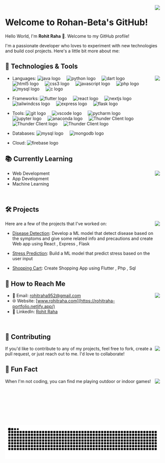 <img align="right" height="50" src="https://media4.giphy.com/media/v1.Y2lkPTc5MGI3NjExdDZ5Z3praHdlNnUyaGlxdnNza3dua2lnNDlyNml0d3RobHVpcmR6NyZlcD12MV9pbnRlcm5hbF9naWZfYnlfaWQmY3Q9Zw/du3J3cXyzhj75IOgvA/giphy.gif"  />

# Welcome to Rohan-Beta's GitHub!

Hello World, I'm **Rohit Raha** 👋. Welcome to my GitHub profile!

I'm a passionate developer who loves to experiment with new technologies and build cool projects. Here's a little bit more about me:

## 🚀 Technologies & Tools

<img align="right" height="220" src="https://media2.giphy.com/media/v1.Y2lkPTc5MGI3NjExYmRla2VyNDRva2w5dTQ2MmZjZnljbnBvcDN6OGczMmNrdWxtenZtYiZlcD12MV9pbnRlcm5hbF9naWZfYnlfaWQmY3Q9Zw/51AhgeKNAamtcmcpGx/giphy.gif"  />

- Languages:
  <img src="https://cdn.jsdelivr.net/gh/devicons/devicon/icons/java/java-original.svg" height="30" alt="java logo"  />
  <img width="12" />
  <img src="https://cdn.jsdelivr.net/gh/devicons/devicon/icons/python/python-original.svg" height="30" alt="python logo"  />
  <img width="12" />
  <img src="https://cdn.jsdelivr.net/gh/devicons/devicon/icons/dart/dart-original.svg" height="30" alt="dart logo"  />
  <img width="12" />
  <img src="https://cdn.jsdelivr.net/gh/devicons/devicon/icons/html5/html5-original.svg" height="30" alt="html5 logo"  />
  <img width="12" />
  <img src="https://cdn.jsdelivr.net/gh/devicons/devicon/icons/css3/css3-original.svg" height="30" alt="css3 logo"  />
  <img width="12" />
  <img src="https://cdn.jsdelivr.net/gh/devicons/devicon/icons/javascript/javascript-original.svg" height="30" alt="javascript logo"  />
  <img width="12" />
  <img src="https://cdn.jsdelivr.net/gh/devicons/devicon/icons/php/php-original.svg" height="30" alt="php logo"  />
  <img width="12" />
  <img src="https://cdn.jsdelivr.net/gh/devicons/devicon/icons/mysql/mysql-original.svg" height="30" alt="mysql logo"  />
  <img width="12" />
  <img src="https://cdn.jsdelivr.net/gh/devicons/devicon/icons/c/c-original.svg" height="30" alt="c logo"  />

- Frameworks:
  <img src="https://cdn.jsdelivr.net/gh/devicons/devicon/icons/flutter/flutter-original.svg" height="30" alt="flutter logo"  />
  <img width="12" />
  <img src="https://cdn.jsdelivr.net/gh/devicons/devicon/icons/react/react-original.svg" height="30" alt="react logo"  />
  <img width="12" />
  <img src="https://cdn.jsdelivr.net/gh/devicons/devicon/icons/nextjs/nextjs-original.svg" height="30" alt="nextjs logo"  />
  <img width="12" />
  <img src="https://cdn.simpleicons.org/tailwindcss/06B6D4" height="30" alt="tailwindcss logo"  />
  <img width="12" />
  <img src="https://skillicons.dev/icons?i=express" height="30" alt="express logo"  />
  <img width="12" />
  <img src="https://skillicons.dev/icons?i=flask" height="30" alt="flask logo"  />
  
- Tools: 
  <img src="https://cdn.jsdelivr.net/gh/devicons/devicon/icons/git/git-original.svg" height="30" alt="git logo"  />
  <img width="12" />
  <img src="https://cdn.jsdelivr.net/gh/devicons/devicon/icons/vscode/vscode-original.svg" height="30" alt="vscode logo"  />
  <img width="12" />
  <img src="https://cdn.jsdelivr.net/gh/devicons/devicon/icons/pycharm/pycharm-original.svg" height="30" alt="pycharm logo"  />
  <img width="12" />
  <img src="https://cdn.jsdelivr.net/gh/devicons/devicon/icons/jupyter/jupyter-original.svg" height="30" alt="jupyter logo"  />
  <img width="12" />
  <img src="https://cdn.simpleicons.org/anaconda/44A833" height="30" alt="anaconda logo"  />
  <img width="12" />
  <img src="https://www.katk.dev/static/86f2f48b9b0dd900b4892f49f4bbab81/e4f06/logo.png" height="35" alt="Thunder Client logo"  />
  <img width="12" />
  <img src="https://encrypted-tbn0.gstatic.com/images?q=tbn:ANd9GcQL_J5GGLnWrSqwYzOs_BLABSlWM3XmndNvJA&s" height="35" alt="Thunder Client logo"  />
  <img width="12" />
  <img src="https://pbs.twimg.com/profile_images/1735429515541938176/zOO1N7Su_400x400.jpg" height="35" alt="Thunder Client logo"  />
  
- Databases:
  <img src="https://cdn.jsdelivr.net/gh/devicons/devicon/icons/mysql/mysql-original.svg" height="30" alt="mysql logo"  />
  <img width="12" />
  <img src="https://cdn.jsdelivr.net/gh/devicons/devicon/icons/mongodb/mongodb-original.svg" height="30" alt="mongodb logo"  />
  
- Cloud:
  <img src="https://cdn.jsdelivr.net/gh/devicons/devicon/icons/firebase/firebase-plain.svg" height="30" alt="firebase logo"  />

## 📚 Currently Learning

<img align="right" height="130" src="https://media3.giphy.com/media/v1.Y2lkPTc5MGI3NjExcTJ0ZmF2aHV5MTBva2RpN2RranluZTBiOWM2a25paGpqdTQwd2MzYiZlcD12MV9pbnRlcm5hbF9naWZfYnlfaWQmY3Q9Zw/RbDKaczqWovIugyJmW/giphy.webp"  />

- Web Development
- App Development
- Machine Learning

<img width="10" />

## 🛠 Projects

<img align="right" height="150" src="https://media2.giphy.com/media/v1.Y2lkPTc5MGI3NjExZ2FjYTB5OHQ0Zm4yODhuanh2c2ZsNWtvMWh0YXV4NDdxbHYxcnRxaSZlcD12MV9pbnRlcm5hbF9naWZfYnlfaWQmY3Q9Zw/zOvBKUUEERdNm/giphy.gif"  />

Here are a few of the projects that I've worked on:

- [Disease Detection](https://github.com/Rohan-Beta/Disease-Detection): Develop a ML model that detect disease based on the symptoms and give some related info and precautions and create Web app using React , Express , Flask
  
- [Stress Prediction](https://github.com/Rohan-Beta/ML/tree/main/StressPrediction): Build a ML model that predict stress based on the user input
  
- [Shopping Cart](https://github.com/Rohan-Beta/ECommerce_App): Create Shopping App using Flutter , Php , Sql

## 🌱 How to Reach Me

<img align="right" height="130" src="https://media1.giphy.com/media/v1.Y2lkPTc5MGI3NjExMjQ5am5yMHBkeHBsc2E1ZGp4b3UzenQ3YzE1d295ZTU1cnliMnplcSZlcD12MV9pbnRlcm5hbF9naWZfYnlfaWQmY3Q9Zw/dtCvzTzslugsTWw3eW/giphy.gif" />

- 📧 Email: rohitraha952@gmail.com
- 🌐 Website: [www.rohitraha.com](https://rohitraha-portfolio.netlify.app/)
- 💼 LinkedIn: [Rohit Raha](https://www.linkedin.com/in/rohitraha/)

<img width="10" />

## 🤝 Contributing

<img align="right" height="100" src="https://media4.giphy.com/media/v1.Y2lkPTc5MGI3NjExNHA2aDYzZDFnMjVycWo2MWNtY3I0cTh4bWoxdWJyZGI3ZXRhc2E0aCZlcD12MV9pbnRlcm5hbF9naWZfYnlfaWQmY3Q9Zw/H5C8CevNMbpBqNqFjl/giphy.gif" />

If you'd like to contribute to any of my projects, feel free to fork, create a pull request, or just reach out to me. I'd love to collaborate!

## 📝 Fun Fact

<img align="right" height="130" src="https://media2.giphy.com/media/v1.Y2lkPTc5MGI3NjExeXlyazFrZ3h1eXZpYmM3dWUyYWs1cHR2NHRya2xybHJwNTYxYmp5dSZlcD12MV9pbnRlcm5hbF9naWZfYnlfaWQmY3Q9Zw/2HavnYT1BfENa/giphy.gif" />

When I'm not coding, you can find me playing outdoor or indoor games!

<img width="6" />

<img height="70" />

##

<br clear="both">

<img src="https://raw.githubusercontent.com/Rohan-Beta/Rohan-Beta/output/snake.svg" alt="Snake animation" />

